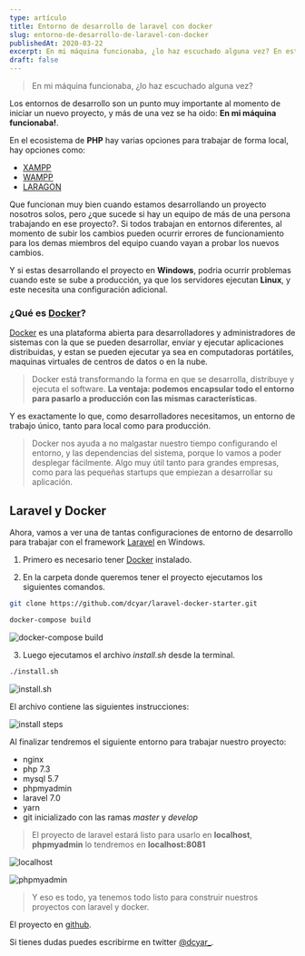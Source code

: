 ```yaml
---
type: artículo
title: Entorno de desarrollo de laravel con docker
slug: entorno-de-desarrollo-de-laravel-con-docker
publishedAt: 2020-03-22
excerpt: En mi máquina funcionaba, ¿lo haz escuchado alguna vez? En este post veremos como usar docker para crear un entorno de desarrollo para laravel y trabajar de forma mas profesional
draft: false
---
```


> En mi máquina funcionaba, ¿lo haz escuchado alguna vez?

Los entornos de desarrollo son un punto muy importante al momento de iniciar un nuevo proyecto, y más de una vez se ha oido: **En mi máquina funcionaba!**.

En el ecosistema de **PHP** hay varias opciones para trabajar de forma local, hay opciones como:

-   <a href="https://www.apachefriends.org/es/index.html"  class="text-red-700 font-semibold" target="_blank" rel="nofollow">XAMPP</a>
-   <a href="http://www.wampserver.com/en/"  class="text-red-700 font-semibold" target="_blank" rel="nofollow">WAMPP</a>
-   <a href="https://laragon.org/"  class="text-red-700 font-semibold" target="_blank" rel="nofollow">LARAGON</a>

Que funcionan muy bien cuando estamos desarrollando un proyecto nosotros solos, pero ¿que sucede si hay un equipo de más de una persona trabajando en ese proyecto?. Si todos trabajan en entornos diferentes, al momento de subir los cambios pueden ocurrir errores de funcionamiento para los demas miembros del equipo cuando vayan a probar los nuevos cambios.

Y si estas desarrollando el proyecto en **Windows**, podria ocurrir problemas cuando este se sube a producción, ya que los servidores ejecutan **Linux**, y este necesita una configuración adicional.

### ¿Qué es <a href="https://www.docker.com/" class="text-red-700 font-semibold" target="_blank" rel="nofollow">Docker</a>?

<a href="https://www.docker.com/" class="text-red-700 font-semibold" target="_blank" rel="nofollow">Docker</a> es una plataforma abierta para desarrolladores y administradores de sistemas con la que se pueden desarrollar, enviar y ejecutar aplicaciones distribuidas, y estan se pueden ejecutar ya sea en computadoras portátiles, maquinas virtuales de centros de datos o en la nube.

> Docker está transformando la forma en que se desarrolla, distribuye y ejecuta el software. **La ventaja: podemos encapsular todo el entorno para pasarlo a producción con las mismas características**.

Y es exactamente lo que, como desarrolladores necesitamos, un entorno de trabajo único, tanto para local como para producción.

> Docker nos ayuda a no malgastar nuestro tiempo configurando el entorno, y las dependencias del sistema, porque lo vamos a poder desplegar fácilmente. Algo muy útil tanto para grandes empresas, como para las pequeñas startups que empiezan a desarrollar su aplicación.

## Laravel y Docker

Ahora, vamos a ver una de tantas configuraciones de entorno de desarrollo para trabajar con el framework <a href="https://laravel.com/" class="text-red-700 font-semibold" target="_blank" rel="nofollow">Laravel</a> en Windows.

1. Primero es necesario tener <a href="https://www.docker.com/" class="text-red-700 font-semibold" target="_blank" rel="nofollow">Docker</a> instalado.

2. En la carpeta donde queremos tener el proyecto ejecutamos los siguientes comandos.

```bash
git clone https://github.com/dcyar/laravel-docker-starter.git

docker-compose build
```

![docker-compose build](/images/laravel-docker/docker-compose-build.png)

3. Luego ejecutamos el archivo _install.sh_ desde la terminal.

```bash
./install.sh
```

![install.sh](/images/laravel-docker/install-sh.png)

El archivo contiene las siguientes instrucciones:

![install steps](/images/laravel-docker/steps.png)

Al finalizar tendremos el siguiente entorno para trabajar nuestro proyecto:

-   nginx
-   php 7.3
-   mysql 5.7
-   phpmyadmin
-   laravel 7.0
-   yarn
-   git inicializado con las ramas _master_ y _develop_

> El proyecto de laravel estará listo para usarlo en **localhost**, **phpmyadmin** lo tendremos en **localhost:8081**

![localhost](/images/laravel-docker/localhost.png)

![phpmyadmin](/images/laravel-docker/phpmyadmin.png)

> Y eso es todo, ya tenemos todo listo para construir nuestros proyectos con laravel y docker.

El proyecto en <a href="https://github.com/dcyar/laravel-docker-starter" class="text-red-700 font-semibold" target="_blank" rel="nofollow">github</a>.

Si tienes dudas puedes escribirme en twitter <a href="https://twitter.com/dcyar_" class="text-red-700 font-semibold" target="_blank" rel="nofollow">@dcyar\_</a>.

